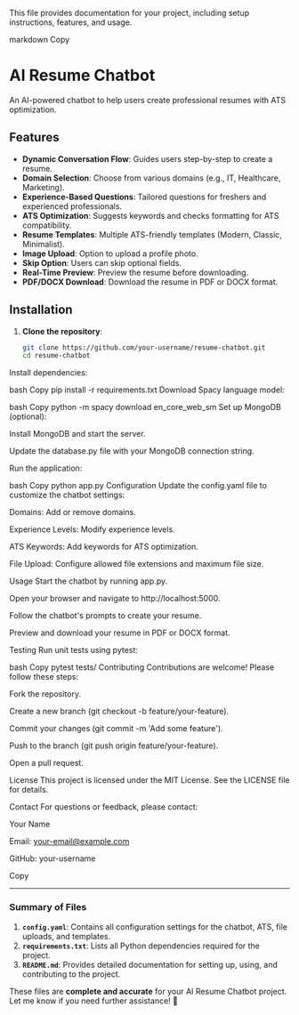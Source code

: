 This file provides documentation for your project, including setup instructions, features, and usage.

markdown
Copy
# AI Resume Chatbot

An AI-powered chatbot to help users create professional resumes with ATS optimization.

## Features
- **Dynamic Conversation Flow**: Guides users step-by-step to create a resume.
- **Domain Selection**: Choose from various domains (e.g., IT, Healthcare, Marketing).
- **Experience-Based Questions**: Tailored questions for freshers and experienced professionals.
- **ATS Optimization**: Suggests keywords and checks formatting for ATS compatibility.
- **Resume Templates**: Multiple ATS-friendly templates (Modern, Classic, Minimalist).
- **Image Upload**: Option to upload a profile photo.
- **Skip Option**: Users can skip optional fields.
- **Real-Time Preview**: Preview the resume before downloading.
- **PDF/DOCX Download**: Download the resume in PDF or DOCX format.

## Installation

1. **Clone the repository**:
   ```bash
   git clone https://github.com/your-username/resume-chatbot.git
   cd resume-chatbot
Install dependencies:

bash
Copy
pip install -r requirements.txt
Download Spacy language model:

bash
Copy
python -m spacy download en_core_web_sm
Set up MongoDB (optional):

Install MongoDB and start the server.

Update the database.py file with your MongoDB connection string.

Run the application:

bash
Copy
python app.py
Configuration
Update the config.yaml file to customize the chatbot settings:

Domains: Add or remove domains.

Experience Levels: Modify experience levels.

ATS Keywords: Add keywords for ATS optimization.

File Upload: Configure allowed file extensions and maximum file size.

Usage
Start the chatbot by running app.py.

Open your browser and navigate to http://localhost:5000.

Follow the chatbot's prompts to create your resume.

Preview and download your resume in PDF or DOCX format.

Testing
Run unit tests using pytest:

bash
Copy
pytest tests/
Contributing
Contributions are welcome! Please follow these steps:

Fork the repository.

Create a new branch (git checkout -b feature/your-feature).

Commit your changes (git commit -m 'Add some feature').

Push to the branch (git push origin feature/your-feature).

Open a pull request.

License
This project is licensed under the MIT License. See the LICENSE file for details.

Contact
For questions or feedback, please contact:

Your Name

Email: your-email@example.com

GitHub: your-username

Copy

---

### **Summary of Files**
1. **`config.yaml`**: Contains all configuration settings for the chatbot, ATS, file uploads, and templates.
2. **`requirements.txt`**: Lists all Python dependencies required for the project.
3. **`README.md`**: Provides detailed documentation for setting up, using, and contributing to the project.

These files are **complete and accurate** for your AI Resume Chatbot project. Let me know if you need further assistance! 🚀